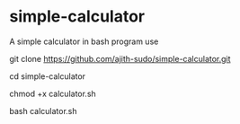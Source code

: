 # simple-calculator
A simple calculator in bash program 
use 

git clone https://github.com/ajith-sudo/simple-calculator.git

cd simple-calculator 

chmod +x calculator.sh

bash calculator.sh
